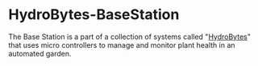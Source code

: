 # HydroBytes-BaseStation
The Base Station is a part of a collection of systems called "[HydroBytes](https://github.com/deezone/HydroBytes)" that uses micro controllers to manage and monitor plant health in an automated garden.
